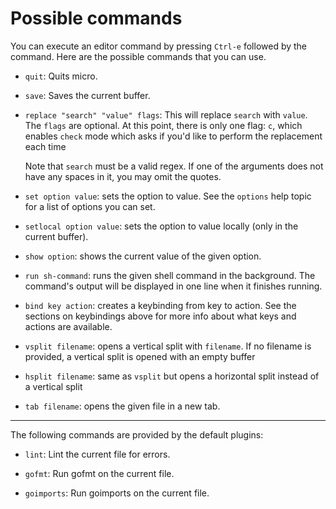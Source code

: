 # Possible commands

You can execute an editor command by pressing `Ctrl-e` followed by the command.
Here are the possible commands that you can use.

* `quit`: Quits micro.

* `save`: Saves the current buffer.

* `replace "search" "value" flags`: This will replace `search` with `value`. 
   The `flags` are optional.
   At this point, there is only one flag: `c`, which enables `check` mode 
   which asks if you'd like to perform the replacement each time

   Note that `search` must be a valid regex.  If one of the arguments
   does not have any spaces in it, you may omit the quotes.

* `set option value`: sets the option to value. See the `options` help topic
   for a list of options you can set.

* `setlocal option value`: sets the option to value locally (only in the current
   buffer).

* `show option`: shows the current value of the given option.

* `run sh-command`: runs the given shell command in the background. The 
   command's output will be displayed in one line when it finishes running.

* `bind key action`: creates a keybinding from key to action. See the sections on
   keybindings above for more info about what keys and actions are available.

* `vsplit filename`: opens a vertical split with `filename`. If no filename is
   provided, a vertical split is opened with an empty buffer

* `hsplit filename`: same as `vsplit` but opens a horizontal split instead of
   a vertical split

* `tab filename`: opens the given file in a new tab.

---

The following commands are provided by the default plugins:

* `lint`: Lint the current file for errors.

* `gofmt`: Run gofmt on the current file.

* `goimports`: Run goimports on the current file.
